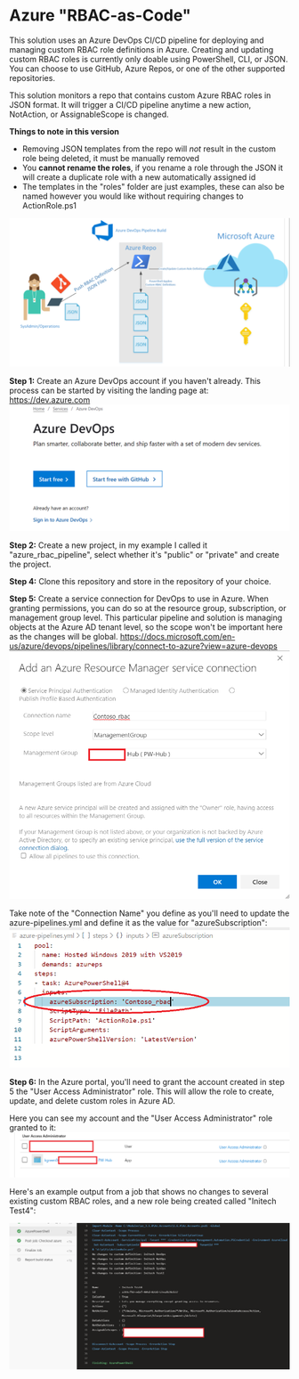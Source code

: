 # Azure "RBAC-as-Code" 
This solution uses an Azure DevOps CI/CD pipeline for deploying and managing custom RBAC role definitions in Azure. Creating and updating custom RBAC roles is currently only doable using PowerShell, CLI, or JSON. You can choose to use GitHub, Azure Repos, or one of the other supported repositories. 

This solution monitors a repo that contains custom Azure RBAC roles in JSON format. It will trigger a CI/CD pipeline anytime a new action, NotAction, or AssignableScope is changed.  

**Things to note in this version**

- Removing JSON templates from the repo will *not* result in the custom role being deleted, it must be manually removed
- You **cannot rename the roles**, if you rename a role through the JSON it will create a duplicate role with a new automatically assigned id
- The templates in the "roles" folder are just examples, these can also be named however you would like without requiring changes to ActionRole.ps1

![alt text](https://github.com/kylgrn/azure_rbac_pipeline/blob/master/images/AzureRBACDevOps.png)

**Step 1:** Create an Azure DevOps account if you haven't already. This process can be started by visiting the landing page at: https://dev.azure.com
![alt text](https://github.com/kylgrn/azure_rbac_pipeline/blob/master/images/1-SignUp.png)

**Step 2:** Create a new project, in my example I called it "azure_rbac_pipeline", select whether it's "public" or "private" and create the project.

**Step 4:** Clone this repository and store in the repository of your choice. 

**Step 5:** Create a service connection for DevOps to use in Azure. When granting permissions, you can do so at the resource group, subscription, or management group level. This particular pipeline and solution is managing objects at the Azure AD tenant level, so the scope won't be important here as the changes will be global. https://docs.microsoft.com/en-us/azure/devops/pipelines/library/connect-to-azure?view=azure-devops 
![alt text](https://github.com/kylgrn/azure_rbac_pipeline/blob/master/images/2-Account.png)

Take note of the "Connection Name" you define as you'll need to update the azure-pipelines.yml and define it as the value for "azureSubscription":
![alt text](https://github.com/kylgrn/azure_rbac_pipeline/blob/master/images/3-AccountInfo.png)

**Step 6:** In the Azure portal, you'll need to grant the account created in step 5 the "User Access Administrator" role. This will allow the role to create, update, and delete custom roles in Azure AD. 

Here you can see my account and the "User Access Administrator" role granted to it:
![alt text](https://github.com/kylgrn/azure_rbac_pipeline/blob/master/images/4-Permissions.png)



Here's an example output from a job that shows no changes to several existing custom RBAC roles, and a new role being created called "Initech Test4":

![alt text](https://github.com/kylgrn/azure_rbac_pipeline/blob/master/images/5-Example.png)